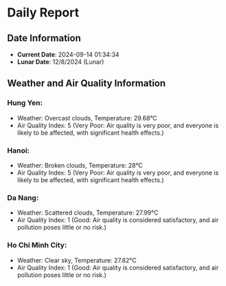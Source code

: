 # Daily Report
## Date Information
- **Current Date**: 2024-09-14 01:34:34
- **Lunar Date**: 12/8/2024 (Lunar)

## Weather and Air Quality Information

### Hung Yen:
- Weather: Overcast clouds, Temperature: 29.68°C
- Air Quality Index: 5 (Very Poor: Air quality is very poor, and everyone is likely to be affected, with significant health effects.)

### Hanoi:
- Weather: Broken clouds, Temperature: 28°C
- Air Quality Index: 5 (Very Poor: Air quality is very poor, and everyone is likely to be affected, with significant health effects.)

### Da Nang:
- Weather: Scattered clouds, Temperature: 27.99°C
- Air Quality Index: 1 (Good: Air quality is considered satisfactory, and air pollution poses little or no risk.)

### Ho Chi Minh City:
- Weather: Clear sky, Temperature: 27.82°C
- Air Quality Index: 1 (Good: Air quality is considered satisfactory, and air pollution poses little or no risk.)
